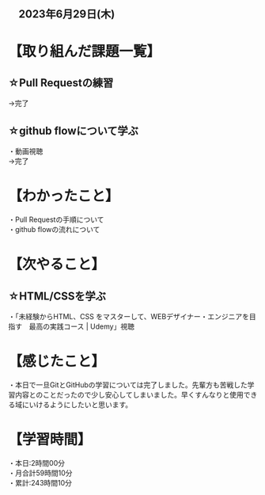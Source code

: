 ## 　2023年6月29日(木)
# 【取り組んだ課題一覧】
## ☆Pull Requestの練習
→完了<br>
## ☆github flowについて学ぶ
・動画視聴<br>
→完了<br>
# 【わかったこと】
・Pull Requestの手順について<br>
・github flowの流れについて<br>
# 【次やること】
## ☆HTML/CSSを学ぶ
・「未経験からHTML、CSS をマスターして、WEBデザイナー・エンジニアを目指す　最高の実践コース | Udemy」視聴<br>
# 【感じたこと】
・本日で一旦GitとGitHubの学習については完了しました。先輩方も苦戦した学習内容とのことだったので少し安心してしまいました。早くすんなりと使用できる域にいけるようにしたいと思います。<br>
# 【学習時間】
・本日:2時間00分<br>
・月合計59時間10分<br>
・累計:243時間10分
